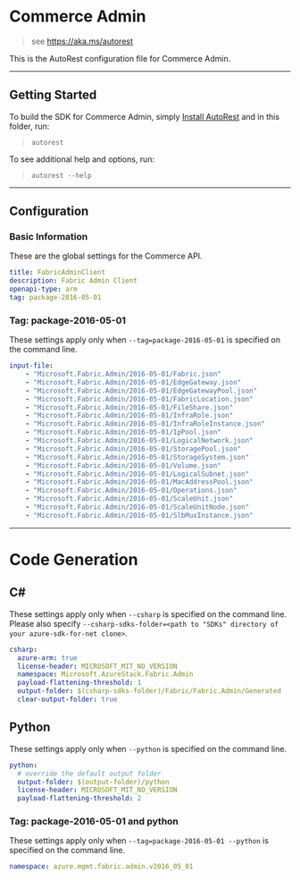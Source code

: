 # Commerce Admin
    
> see https://aka.ms/autorest

This is the AutoRest configuration file for Commerce Admin.

---
## Getting Started 
To build the SDK for Commerce Admin, simply [Install AutoRest](https://aka.ms/autorest/install) and in this folder, run:

> `autorest`

To see additional help and options, run:

> `autorest --help`
---

## Configuration

### Basic Information 
These are the global settings for the Commerce API.

``` yaml
title: FabricAdminClient
description: Fabric Admin Client
openapi-type: arm
tag: package-2016-05-01
```

### Tag: package-2016-05-01

These settings apply only when `--tag=package-2016-05-01` is specified on the command line.

``` yaml $(tag) == 'package-2016-05-01'
input-file:
    - "Microsoft.Fabric.Admin/2016-05-01/Fabric.json"
    - "Microsoft.Fabric.Admin/2016-05-01/EdgeGateway.json"
    - "Microsoft.Fabric.Admin/2016-05-01/EdgeGatewayPool.json"
    - "Microsoft.Fabric.Admin/2016-05-01/FabricLocation.json"
    - "Microsoft.Fabric.Admin/2016-05-01/FileShare.json"
    - "Microsoft.Fabric.Admin/2016-05-01/InfraRole.json"
    - "Microsoft.Fabric.Admin/2016-05-01/InfraRoleInstance.json"
    - "Microsoft.Fabric.Admin/2016-05-01/IpPool.json"
    - "Microsoft.Fabric.Admin/2016-05-01/LogicalNetwork.json"
    - "Microsoft.Fabric.Admin/2016-05-01/StoragePool.json"
    - "Microsoft.Fabric.Admin/2016-05-01/StorageSystem.json"
    - "Microsoft.Fabric.Admin/2016-05-01/Volume.json"
    - "Microsoft.Fabric.Admin/2016-05-01/LogicalSubnet.json"
    - "Microsoft.Fabric.Admin/2016-05-01/MacAddressPool.json"
    - "Microsoft.Fabric.Admin/2016-05-01/Operations.json"
    - "Microsoft.Fabric.Admin/2016-05-01/ScaleUnit.json"
    - "Microsoft.Fabric.Admin/2016-05-01/ScaleUnitNode.json"
    - "Microsoft.Fabric.Admin/2016-05-01/SlbMuxInstance.json"
```

---
# Code Generation

## C# 

These settings apply only when `--csharp` is specified on the command line.
Please also specify `--csharp-sdks-folder=<path to "SDKs" directory of your azure-sdk-for-net clone>`.

``` yaml $(csharp)
csharp:
  azure-arm: true
  license-header: MICROSOFT_MIT_NO_VERSION
  namespace: Microsoft.AzureStack.Fabric.Admin
  payload-flattening-threshold: 1
  output-folder: $(csharp-sdks-folder)/Fabric/Fabric.Admin/Generated
  clear-output-folder: true
```

## Python

These settings apply only when `--python` is specified on the command line.

``` yaml $(python)
python:
  # override the default output folder
  output-folder: $(output-folder)/python
  license-header: MICROSOFT_MIT_NO_VERSION
  payload-flattening-threshold: 2
```

### Tag: package-2016-05-01 and python

These settings apply only when `--tag=package-2016-05-01 --python` is specified on the command line.

``` yaml $(tag) == 'package-2016-05-01' && $(python)
namespace: azure.mgmt.fabric.admin.v2016_05_01
```
